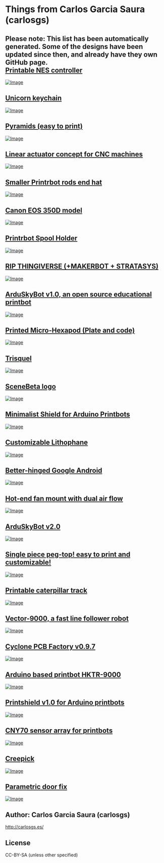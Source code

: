 Things from Carlos Garcia Saura (carlosgs)
===============

**Please note: This list has been automatically generated. Some of the designs have been updated since then, and already have they own GitHub page.**  
[Printable NES controller](Printable-NES-controller/)
--------
[![Image](Printable-NES-controller/img/result_preview_card.jpg)](Printable-NES-controller/)  

[Unicorn keychain](Unicorn-keychain/)
--------
[![Image](Unicorn-keychain/img/2012-05-13_22.28.33_preview_card.jpg)](Unicorn-keychain/)  

[Pyramids (easy to print)](Pyramids-easy-to-print/)
--------
[![Image](Pyramids-easy-to-print/img/Pyramid_isosceles_preview_card.jpg)](Pyramids-easy-to-print/)  

[Linear actuator concept for CNC machines](Linear-actuator-concept-for-CNC-machines/)
--------
[![Image](Linear-actuator-concept-for-CNC-machines/img/2013-01-28_18.46.45_preview_card.jpg)](Linear-actuator-concept-for-CNC-machines/)  

[Smaller Printrbot rods end hat](Smaller-Printrbot-rods-end-hat/)
--------
[![Image](Smaller-Printrbot-rods-end-hat/img/smooth_preview_card.jpg)](Smaller-Printrbot-rods-end-hat/)  

[Canon EOS 350D model](Canon-EOS-350D-model/)
--------
[![Image](Canon-EOS-350D-model/img/2012-06-21_19.32.34_preview_card.jpg)](Canon-EOS-350D-model/)  

[Printrbot Spool Holder](Printrbot-Spool-Holder/)
--------
[![Image](Printrbot-Spool-Holder/img/20130213_134317_preview_card.jpg)](Printrbot-Spool-Holder/)  

[RIP THINGIVERSE (+MAKERBOT + STRATASYS)](RIP-THINGIVERSE-MAKERBOT-STRATASYS/)
--------
[![Image](RIP-THINGIVERSE-MAKERBOT-STRATASYS/img/RIP3DPrinting_display_large_preview_card.jpg)](RIP-THINGIVERSE-MAKERBOT-STRATASYS/)  

[ArduSkyBot v1.0, an open source educational printbot](ArduSkyBot-v1-0-an-open-source-educational-printbot/)
--------
[![Image](ArduSkyBot-v1-0-an-open-source-educational-printbot/img/ArduSkyBot_hand_preview_card.jpg)](ArduSkyBot-v1-0-an-open-source-educational-printbot/)  

[Printed Micro-Hexapod (Plate and code)](Printed-Micro-Hexapod-Plate-and-code/)
--------
[![Image](Printed-Micro-Hexapod-Plate-and-code/img/2012-11-17_18.27.49_preview_card.jpg)](Printed-Micro-Hexapod-Plate-and-code/)  

[Trisquel](Trisquel/)
--------
[![Image](Trisquel/img/2012-03-27_12.42.13_preview_card.jpg)](Trisquel/)  

[SceneBeta logo](SceneBeta-logo/)
--------
[![Image](SceneBeta-logo/img/sb3dlogo_preview_card.jpg)](SceneBeta-logo/)  

[Minimalist Shield for Arduino Printbots](Minimalist-Shield-for-Arduino-Printbots/)
--------
[![Image](Minimalist-Shield-for-Arduino-Printbots/img/2012-05-16_17.22.57_preview_card.jpg)](Minimalist-Shield-for-Arduino-Printbots/)  

[Customizable Lithophane](Customizable-Lithophane/)
--------
[![Image](Customizable-Lithophane/img/2013-05-02_19.14.38_preview_card.jpg)](Customizable-Lithophane/)  

[Better-hinged Google Android](Better-hinged-Google-Android/)
--------
[![Image](Better-hinged-Google-Android/img/2012-06-29_12.43.25_preview_card.jpg)](Better-hinged-Google-Android/)  

[Hot-end fan mount with dual air flow](Hot-end-fan-mount-with-dual-air-flow/)
--------
[![Image](Hot-end-fan-mount-with-dual-air-flow/img/airflow_preview_card.jpg)](Hot-end-fan-mount-with-dual-air-flow/)  

[ArduSkyBot v2.0](ArduSkyBot-v2-0/)
--------
[![Image](ArduSkyBot-v2-0/img/IMG_1227_preview_card.jpg)](ArduSkyBot-v2-0/)  

[Single piece peg-top! easy to print and customizable!](Single-piece-peg-top-easy-to-print-and-customizable/)
--------
[![Image](Single-piece-peg-top-easy-to-print-and-customizable/img/2013-02-17_11.04.08_preview_card.jpg)](Single-piece-peg-top-easy-to-print-and-customizable/)  

[Printable caterpillar track](Printable-caterpillar-track/)
--------
[![Image](Printable-caterpillar-track/img/2012-12-09_18.30.04_preview_card.jpg)](Printable-caterpillar-track/)  

[Vector-9000, a fast line follower robot](Vector-9000-a-fast-line-follower-robot/)
--------
[![Image](Vector-9000-a-fast-line-follower-robot/img/Vector-9000_front_preview_card.jpg)](Vector-9000-a-fast-line-follower-robot/)  

[Cyclone PCB Factory v0.9.7](Cyclone-PCB-Factory-v0-9-7/)
--------
[![Image](Cyclone-PCB-Factory-v0-9-7/img/Cyclone_built_v0.9.7_preview_card.jpg)](Cyclone-PCB-Factory-v0-9-7/)  

[Arduino based printbot HKTR-9000](Arduino-based-printbot-HKTR-9000/)
--------
[![Image](Arduino-based-printbot-HKTR-9000/img/2012-05-19_14.26.33_preview_card.jpg)](Arduino-based-printbot-HKTR-9000/)  

[Printshield v1.0 for Arduino printbots](Printshield-v1-0-for-Arduino-printbots/)
--------
[![Image](Printshield-v1-0-for-Arduino-printbots/img/Printshield_funcionando_preview_card.jpg)](Printshield-v1-0-for-Arduino-printbots/)  

[CNY70 sensor array for printbots](CNY70-sensor-array-for-printbots/)
--------
[![Image](CNY70-sensor-array-for-printbots/img/2012-05-19_15.34.21_preview_card.jpg)](CNY70-sensor-array-for-printbots/)  

[Creepick](Creepick/)
--------
[![Image](Creepick/img/2012-06-28_14.18.11_preview_card.jpg)](Creepick/)  

[Parametric door fix](Parametric-door-fix/)
--------
[![Image](Parametric-door-fix/img/2013-02-02_16.11.24_preview_card.jpg)](Parametric-door-fix/)  


Author: Carlos Garcia Saura (carlosgs)
--------
<http://carlosgs.es/>  

License
--------
CC-BY-SA (unless other specified)

